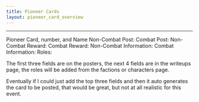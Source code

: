 ```yaml
---
title: Pioneer Cards
layout: pioneer_card_overview
---
```
















---

Pioneer Card, number, and Name
Non-Combat Post:
Combat Post:
Non-Combat Reward:
Combat Reward:
Non-Combat Information:
Combat Information:
Roles:

The first three fields are on the posters, the next 4 fields are in the writeups page, the roles will be added from the factions or characters page.

Eventually if I could just add the top three fields and then it auto generates the card to be posted, that would be great, but not at all realistic for this event.
